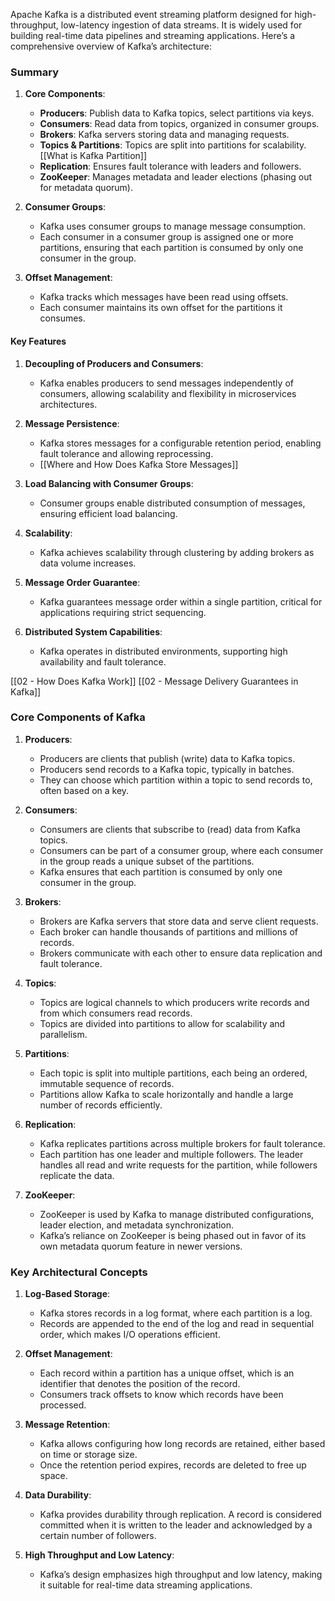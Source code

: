 Apache Kafka is a distributed event streaming platform designed for high-throughput, low-latency ingestion of data streams. It is widely used for building real-time data pipelines and streaming applications. Here’s a comprehensive overview of Kafka’s architecture:
### Summary

1. **Core Components**:
    - **Producers**: Publish data to Kafka topics, select partitions via keys.
    - **Consumers**: Read data from topics, organized in consumer groups.
    - **Brokers**: Kafka servers storing data and managing requests.
    - **Topics & Partitions**: Topics are split into partitions for scalability. [[What is Kafka Partition]]
    - **Replication**: Ensures fault tolerance with leaders and followers.
    - **ZooKeeper**: Manages metadata and leader elections (phasing out for metadata quorum).

2. **Consumer Groups**:
    - Kafka uses consumer groups to manage message consumption.
    - Each consumer in a consumer group is assigned one or more partitions, ensuring that each partition is consumed by only one consumer in the group.
    
1. **Offset Management**:
    - Kafka tracks which messages have been read using offsets.
    - Each consumer maintains its own offset for the partitions it consumes.	
#### Key Features
1. **Decoupling of Producers and Consumers**:
    - Kafka enables producers to send messages independently of consumers, allowing scalability and flexibility in microservices architectures.
    
1. **Message Persistence**:
    - Kafka stores messages for a configurable retention period, enabling fault tolerance and allowing reprocessing.
    - [[Where and How Does Kafka Store Messages]]
    
1. **Load Balancing with Consumer Groups**:
    - Consumer groups enable distributed consumption of messages, ensuring efficient load balancing.
    
1. **Scalability**:
    - Kafka achieves scalability through clustering by adding brokers as data volume increases.
    
1. **Message Order Guarantee**:
    - Kafka guarantees message order within a single partition, critical for applications requiring strict sequencing.
    
1. **Distributed System Capabilities**:
    - Kafka operates in distributed environments, supporting high availability and fault tolerance.

[[02 - How Does Kafka Work]]
[[02 - Message Delivery Guarantees in Kafka]]
### Core Components of Kafka

1. **Producers**:
    - Producers are clients that publish (write) data to Kafka topics.
    - Producers send records to a Kafka topic, typically in batches.
    - They can choose which partition within a topic to send records to, often based on a key.

2. **Consumers**:
    - Consumers are clients that subscribe to (read) data from Kafka topics.
    - Consumers can be part of a consumer group, where each consumer in the group reads a unique subset of the partitions.
    - Kafka ensures that each partition is consumed by only one consumer in the group.

3. **Brokers**:
    - Brokers are Kafka servers that store data and serve client requests.
    - Each broker can handle thousands of partitions and millions of records.
    - Brokers communicate with each other to ensure data replication and fault tolerance.

4. **Topics**:
    - Topics are logical channels to which producers write records and from which consumers read records.
    - Topics are divided into partitions to allow for scalability and parallelism.

5. **Partitions**:
    - Each topic is split into multiple partitions, each being an ordered, immutable sequence of records.
    - Partitions allow Kafka to scale horizontally and handle a large number of records efficiently.

6. **Replication**:
    - Kafka replicates partitions across multiple brokers for fault tolerance.
    - Each partition has one leader and multiple followers. The leader handles all read and write requests for the partition, while followers replicate the data.

7. **ZooKeeper**:
    - ZooKeeper is used by Kafka to manage distributed configurations, leader election, and metadata synchronization.
    - Kafka’s reliance on ZooKeeper is being phased out in favor of its own metadata quorum feature in newer versions.

### Key Architectural Concepts

1. **Log-Based Storage**:
    - Kafka stores records in a log format, where each partition is a log.
    - Records are appended to the end of the log and read in sequential order, which makes I/O operations efficient.

2. **Offset Management**:
    - Each record within a partition has a unique offset, which is an identifier that denotes the position of the record.
    - Consumers track offsets to know which records have been processed.

3. **Message Retention**:
    - Kafka allows configuring how long records are retained, either based on time or storage size.
    - Once the retention period expires, records are deleted to free up space.

4. **Data Durability**:
    - Kafka provides durability through replication. A record is considered committed when it is written to the leader and acknowledged by a certain number of followers.

5. **High Throughput and Low Latency**:
    - Kafka’s design emphasizes high throughput and low latency, making it suitable for real-time data streaming applications.

